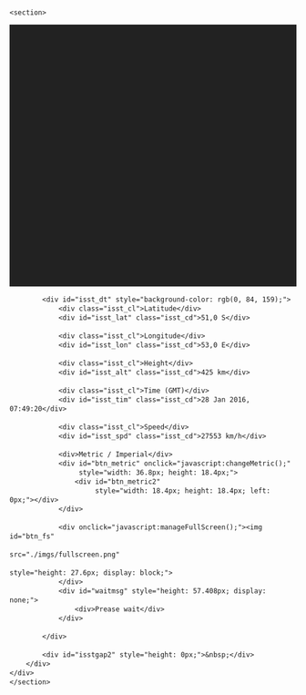 
<article>
    <header>        
        <script type="text/javascript" src="./js/iss/tracker_cut.js"></script>
        <script type="text/javascript" charset="UTF-8" src="./js/iss/common.js"></script>
		<script type="text/javascript" src="./js/iss/issviewinit.js"></script>
    </header>

    <section>
<div id="cover" style="display: none; height: 517.5px; max-width: 920px; width: 920px;">
        <div id="errmsg"></div>
    </div>
    <div id="isst" style="display: block;">
        <div id="isstwp">
            <div id="isstgap" style="height: 0px;">&nbsp;</div>
            <div id="isst_ls" style="height: 460px; background-color: rgb(34, 34, 34);">
                <canvas id="isst_map" style="z-index:0;" width="920" height="460"></canvas>
            </div>

            <div id="isst_dt" style="background-color: rgb(0, 84, 159);">
                <div class="isst_cl">Latitude</div>
                <div id="isst_lat" class="isst_cd">51,0 S</div>

                <div class="isst_cl">Longitude</div>
                <div id="isst_lon" class="isst_cd">53,0 E</div>

                <div class="isst_cl">Height</div>
                <div id="isst_alt" class="isst_cd">425 km</div>

                <div class="isst_cl">Time (GMT)</div>
                <div id="isst_tim" class="isst_cd">28 Jan 2016, 07:49:20</div>

                <div class="isst_cl">Speed</div>
                <div id="isst_spd" class="isst_cd">27553 km/h</div>

                <div>Metric / Imperial</div>
                <div id="btn_metric" onclick="javascript:changeMetric();"
                     style="width: 36.8px; height: 18.4px;">
                    <div id="btn_metric2"
                         style="width: 18.4px; height: 18.4px; left: 0px;"></div>
                </div>

                <div onclick="javascript:manageFullScreen();"><img id="btn_fs"
                                                                   src="./imgs/fullscreen.png"
                                                                   style="height: 27.6px; display: block;">
                </div>
                <div id="waitmsg" style="height: 57.408px; display: none;">
                    <div>Prease wait</div>
                </div>

            </div>

            <div id="isstgap2" style="height: 0px;">&nbsp;</div>
        </div>        
    </div>    
    </section>
</article>


